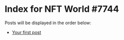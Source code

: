 # Index for NFT World #7744
Posts will be displayed in the order below:

- [Your first post](./001-first.md)

